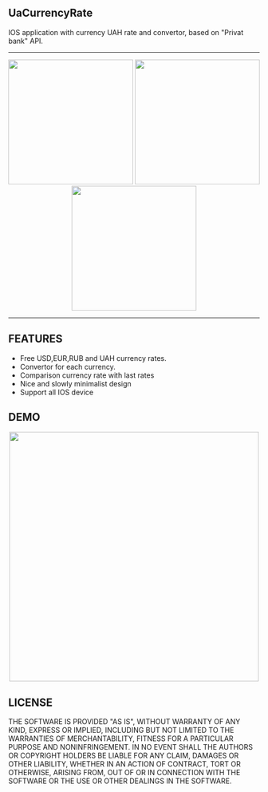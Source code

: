 ## UaCurrencyRate

IOS application with currency UAH rate and convertor, based on "Privat bank" API.

---

<p align="center">
<img src="https://pp.userapi.com/c837434/v837434677/2d0ef/ly1dp6Emzcs.jpg" width="250">
<img src="https://pp.userapi.com/c837434/v837434677/2d0f9/z8wZk9nFSoQ.jpg" width="250">
<img src="https://pp.userapi.com/c837434/v837434677/2d103/6xOGskmH3Bs.jpg" width="250">
</p>

---

## FEATURES

- Free USD,EUR,RUB and UAH currency rates.
- Convertor for each currency.
- Comparison currency rate with last rates
- Nice and slowly minimalist design
- Support all IOS device

## DEMO
<p align="center">
<img src="https://media.giphy.com/media/3og0IyGBWe4Y917RTy/giphy.gif" height="500" />
</p>

## LICENSE

THE SOFTWARE IS PROVIDED "AS IS", WITHOUT WARRANTY OF ANY KIND, EXPRESS OR
IMPLIED, INCLUDING BUT NOT LIMITED TO THE WARRANTIES OF MERCHANTABILITY,
FITNESS FOR A PARTICULAR PURPOSE AND NONINFRINGEMENT. IN NO EVENT SHALL THE
AUTHORS OR COPYRIGHT HOLDERS BE LIABLE FOR ANY CLAIM, DAMAGES OR OTHER
LIABILITY, WHETHER IN AN ACTION OF CONTRACT, TORT OR OTHERWISE, ARISING FROM,
OUT OF OR IN CONNECTION WITH THE SOFTWARE OR THE USE OR OTHER DEALINGS IN
THE SOFTWARE.
